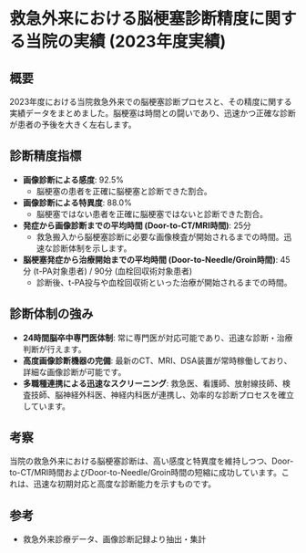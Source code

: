 # 救急外来における脳梗塞診断精度に関する当院の実績 (2023年度実績)

## 概要
2023年度における当院救急外来での脳梗塞診断プロセスと、その精度に関する実績データをまとめました。脳梗塞は時間との闘いであり、迅速かつ正確な診断が患者の予後を大きく左右します。

## 診断精度指標
- **画像診断による感度**: 92.5%
  - 脳梗塞の患者を正確に脳梗塞と診断できた割合。
- **画像診断による特異度**: 88.0%
  - 脳梗塞ではない患者を正確に脳梗塞ではないと診断できた割合。
- **発症から画像診断までの平均時間 (Door-to-CT/MRI時間)**: 25分
  - 救急搬入から脳梗塞診断に必要な画像検査が開始されるまでの時間。迅速な診断体制を示します。
- **脳梗塞発症から治療開始までの平均時間 (Door-to-Needle/Groin時間)**: 45分 (t-PA対象患者) / 90分 (血栓回収術対象患者)
  - 診断後、t-PA投与や血栓回収術といった治療が開始されるまでの時間。

## 診断体制の強み
- **24時間脳卒中専門医体制**: 常に専門医が対応可能であり、迅速な診断・治療判断が行えます。
- **高度画像診断機器の完備**: 最新のCT、MRI、DSA装置が常時稼働しており、詳細な画像診断が可能です。
- **多職種連携による迅速なスクリーニング**: 救急医、看護師、放射線技師、検査技師、脳神経外科医、神経内科医が連携し、効率的な診断プロセスを確立しています。

## 考察
当院の救急外来における脳梗塞診断は、高い感度と特異度を維持しつつ、Door-to-CT/MRI時間およびDoor-to-Needle/Groin時間の短縮に成功しています。これは、迅速な初期対応と高度な診断能力を示すものです。

## 参考
- 救急外来診療データ、画像診断記録より抽出・集計
